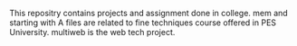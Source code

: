 This repositry contains projects and assignment done in college.
mem and starting with A files are related to fine techniques course offered in PES University.
multiweb is the web tech project.
